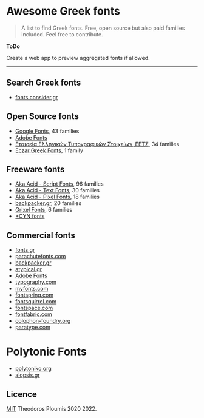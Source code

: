 # Awesome Greek fonts
> A list to find Greek fonts. Free, open source but also paid families included.
Feel free to contribute.

**ToDo**

Create a web app to preview aggregated fonts if allowed.

----

## Search Greek fonts

- [fonts.consider.gr](https://fonts.consider.gr)


## Open Source fonts

- [Google Fonts](https://fonts.google.com/?subset=greek&sort=alpha), 43 families
- [Adobe Fonts](https://fonts.adobe.com/fonts?browse_mode=default&languages=el&sort=alpha)
- [Εταιρεία Ελληνικών Τυπογραφικών Στοιχείων, ΕΕΤΣ](https://www.greekfontsociety-gfs.gr/typefaces), 34 families
- [Eczar Greek Fonts](https://github.com/eellak/gsoc17-Eczar), 1 family


## Freeware fonts

- [Aka Acid - Script Fonts](http://www.aka-acid.com/scriptfonts.html), 96 families
- [Aka Acid - Text Fonts](http://www.aka-acid.com/textfonts.html), 30 families
- [Aka Acid - Pixel Fonts](http://www.aka-acid.com/pixelfonts.html), 18 families
- [backpacker.gr](https://backpacker.gr/fonts), 20 families
- [Grixel Fonts](http://www.grixel.gr), 6 families
- [+CYN fonts](https://cynfonts.blogspot.com)


## Commercial fonts

- [fonts.gr](https://fonts.gr)
- [parachutefonts.com](https://www.parachutefonts.com/typefaces/allfonts/215)
- [backpacker.gr](https://backpacker.gr/fonts)
- [atypical.gr](https://atypical.gr/fonts)
- [Adobe Fonts](https://fonts.adobe.com/fonts?browse_mode=default&languages=el&sort=alpha)
- [typography.com](https://www.typography.com/fonts/styles/greek)
- [myfonts.com](https://www.myfonts.com/search/tag:greek/all)
- [fontspring.com](https://www.fontspring.com/language/greek)
- [fontsquirrel.com](https://www.fontsquirrel.com/fonts/list/language/greek)
- [fontspace.com](https://www.fontspace.com/category/greek)
- [fontfabric.com](https://www.fontfabric.com/fonts/#languages=greek)
- [colophon-foundry.org](https://www.colophon-foundry.org/typefaces)
- [paratype.com](https://www.paratype.com/catalog?languages%5B0%5D%5Bcode%5D=lg-30&sortType=alphabet)

# Polytonic Fonts

- [polytoniko.org](http://www.polytoniko.org/fonts.php)
- [alopsis.gr](https://alopsis.gr/%cf%80%ce%bf%ce%bb%cf%85%cf%84%ce%bf%ce%bd%ce%b9%ce%ba%ce%ad%cf%82-%ce%b3%cf%81%ce%b1%ce%bc%ce%bc%ce%b1%cf%84%ce%bf%cf%83%ce%b5%ce%b9%cf%81%ce%ad%cf%82/)

## Licence

[MIT](LICENCE) Theodoros Ploumis 2020 2022.
